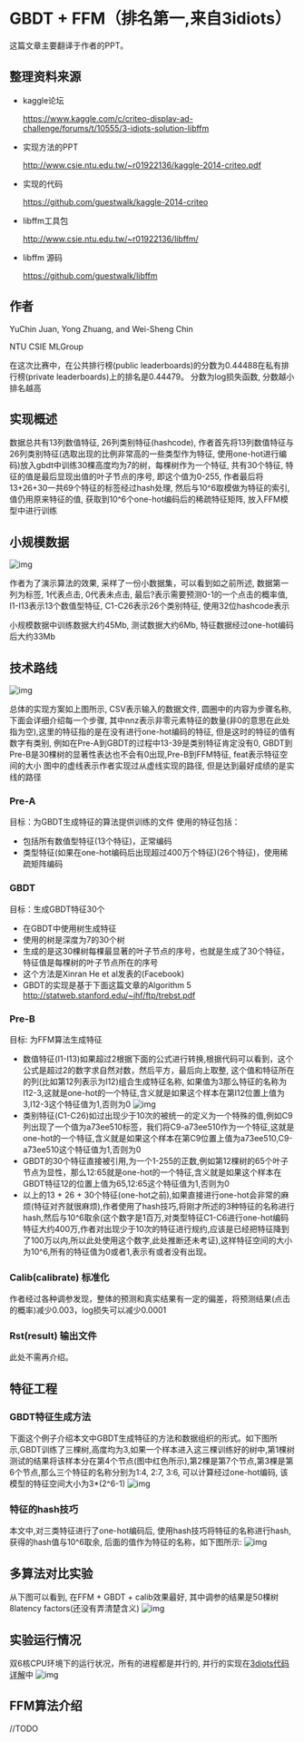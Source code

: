 # GBDT + FFM（排名第一,来自3idiots）

这篇文章主要翻译于作者的PPT。

## 整理资料来源

* kaggle论坛

  https://www.kaggle.com/c/criteo-display-ad-challenge/forums/t/10555/3-idiots-solution-libffm

* 实现方法的PPT

  http://www.csie.ntu.edu.tw/~r01922136/kaggle-2014-criteo.pdf

* 实现的代码

  https://github.com/guestwalk/kaggle-2014-criteo

* libffm工具包

  http://www.csie.ntu.edu.tw/~r01922136/libffm/

* libffm 源码

  https://github.com/guestwalk/libffm

## 作者

YuChin Juan, Yong Zhuang, and Wei-Sheng Chin

NTU CSIE MLGroup

在这次比赛中，在公共排行榜(public leaderboards)的分数为0.44488在私有排行榜(private leaderboards)上的排名是0.44479。
分数为log损失函数, 分数越小排名越高

## 实现概述

数据总共有13列数值特征, 26列类别特征(hashcode), 作者首先将13列数值特征与26列类别特征(选取出现的比例非常高的一些类型作为特征, 使用one-hot进行编码)放入gbdt中训练30棵高度均为7的树，每棵树作为一个特征, 共有30个特征, 特征的值是最后显现出值的叶子节点的序号, 即这个值为0-255, 作者最后将13+26+30一共69个特征的标签经过hash处理, 然后与10^6取模做为特征的索引, 值仍用原来特征的值, 获取到10^6个one-hot编码后的稀疏特征矩阵, 放入FFM模型中进行训练


## 小规模数据

![img](../img/3idiotsDataset.png)

作者为了演示算法的效果, 采样了一份小数据集，可以看到如之前所述, 数据第一列为标签, 1代表点击, 0代表未点击, 最后?表示需要预测0-1的一个点击的概率值, I1-I13表示13个数值型特征, C1-C26表示26个类别特征, 使用32位hashcode表示

小规模数据中训练数据大约45Mb, 测试数据大约6Mb, 特征数据经过one-hot编码后大约33Mb


## 技术路线

![img](../img/3idiot.png)

总体的实现方案如上图所示, CSV表示输入的数据文件, 圆圈中的内容为步骤名称, 下面会详细介绍每一个步骤, 其中nnz表示非零元素特征的数量(非0的意思在此处指为空),这里的特征指的是在没有进行one-hot编码的特征, 但是这时的特征的值有数字有类别, 例如在Pre-A到GBDT的过程中13-39是类别特征肯定没有0, GBDT到Pre-B是30棵树的显著性表达也不会有0出现,Pre-B到FFM特征, feat表示特征空间的大小
图中的虚线表示作者实现过从虚线实现的路径, 但是达到最好成绩的是实线的路径

### Pre-A
目标：为GBDT生成特征的算法提供训练的文件
使用的特征包括：
* 包括所有数值型特征(13个特征)，正常编码
* 类型特征(如果在one-hot编码后出现超过400万个特征)(26个特征)，使用稀疏矩阵编码


### GBDT

目标：生成GBDT特征30个
* 在GBDT中使用树生成特征
* 使用的树是深度为7的30个树
* 生成的是这30棵树每棵最显著的叶子节点的序号，也就是生成了30个特征，特征值是每棵树的叶子节点所在的序号
* 这个方法是Xinran He et al发表的(Facebook)
* GBDT的实现是基于下面这篇文章的Algorithm 5
  http://statweb.stanford.edu/~jhf/ftp/trebst.pdf

### Pre-B

目标: 为FFM算法生成特征
* 数值特征(I1-I13)如果超过2根据下面的公式进行转换,根据代码可以看到，这个公式是超过2的数字求自然对数，然后平方，最后向上取整, 这个值和特征所在的列(比如第12列表示为I12)组合生成特征名称, 如果值为3那么特征的名称为I12-3,这就是one-hot的一个特征,含义就是如果这个样本在第I12位置上值为3,I12-3这个特征值为1,否则为0
![img](../img/num.png)
* 类别特征(C1-C26)如过出现少于10次的被统一的定义为一个特殊的值,例如C9列出现了一个值为a73ee510标签，我们将C9-a73ee510作为一个特征,这就是one-hot的一个特征,含义就是如果这个样本在第C9位置上值为a73ee510,C9-a73ee510这个特征值为1,否则为0
* GBDT的30个特征直接被引用,为一个1-255的正数,例如第12棵树的65个叶子节点为显性，那么12:65就是one-hot的一个特征,含义就是如果这个样本在GBDT特征12的位置上值为65,12:65这个特征值为1,否则为0
* 以上的13 + 26 + 30个特征(one-hot之前),如果直接进行one-hot会非常的麻烦(特征对齐就很麻烦),作者使用了hash技巧,将刚才所述的3种特征的名称进行hash,然后与10^6取余(这个数字是1百万,对类型特征C1-C6进行one-hot编码特征大约400万,作者对出现少于10次的特征进行规约,应该是已经把特征降到了100万以内,所以此处使用这个数字,此处推断还未考证),这样特征空间的大小为10^6,所有的特征值为0或者1,表示有或者没有出现。

### Calib(calibrate) 标准化
作者经过各种调参发现，整体的预测和真实结果有一定的偏差，将预测结果(点击的概率)减少0.003，log损失可以减少0.0001

### Rst(result) 输出文件
此处不需再介绍。

## 特征工程

### GBDT特征生成方法
下面这个例子介绍本文中GBDT生成特征的方法和数据组织的形式。如下图所示,GBDT训练了三棵树,高度均为3,如果一个样本进入这三棵训练好的树中,第1棵树测试的结果将该样本分在第4个节点(图中红色所示),第2棵是第7个节点,第3棵是第6个节点,那么三个特征的名称分别为1:4, 2:7, 3:6, 可以计算经过one-hot编码, 该模型的特征空间大小为3*(2^6-1)
![img](../img/gbdt.png)
### 特征的hash技巧
本文中,对三类特征进行了one-hot编码后, 使用hash技巧将特征的名称进行hash, 获得的hash值与10^6取余, 后面的值作为特征的名称，如下图所示:
![img](../img/hashingTrick.png)
## 多算法对比实验
从下图可以看到, 在FFM + GBDT + calib效果最好, 其中调参的结果是50棵树8latency factors(还没有弄清楚含义)
![img](../img/3idiotExperiment.png)

## 实验运行情况

双6核CPU环境下的运行状况，所有的进程都是并行的, 并行的实现在[3diots代码详解](3idiots-code.md)中
![img](../img/3idiotRuntime.png)

## FFM算法介绍
//TODO
